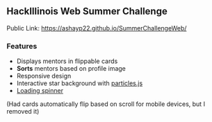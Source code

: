 ## HackIllinois Web Summer Challenge

Public Link: https://ashayp22.github.io/SummerChallengeWeb/

### Features

- Displays mentors in flippable cards
- **Sorts** mentors based on profile image
- Responsive design
- Interactive star background with [particles.js](https://vincentgarreau.com/particles.js/)
- [Loading spinner](https://www.npmjs.com/package/react-loading)

(Had cards automatically flip based on scroll for mobile devices, but I removed it)
